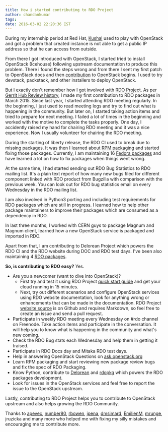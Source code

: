 ```yaml
---
title: How i started contributing to RDO Project
author: chandankumar
tags: 
date: 2016-03-02 22:20:36 IST
---
```


During my internship period at Red Hat, [Kushal](https://kushaldas.in/) used to play with OpenStack and got a problem that created instance is not able to get a public IP address so that he can access from outside.

From there I got introduced with OpenStack, I started tried to install OpenStack (Icehouse) following upstream documentation to produce this problem.
There i found the steps wrong and from there I sent my first patch to OpenStack docs and then [contribution](http://stackalytics.com/report/users/chandankumar-093047) to OpenStack begins.
I used to try devstack, packstack, and other installers to deploy OpenStack.

But I exactly don't remember how I got involved with [RDO Project](https://www.rdoproject.org/). As per [Gerrit Hub Review history](https://review.gerrithub.io/#/q/owner:chkumar246%2540gmail.com+status:merged),
I made my first contribution to RDO packages in March 2015. Since last year, I started attending RDO meeting regularly.
In the beginning, I just used to read meeting logs and try to find out what is happening in the community.
But later on, I started taking action items and tried to prepare for next meeting. 
I failed a lot of times in the beginning and worked with the motive to complete the tasks properly.
One day, I accidently raised my hand for chairing RDO meeting and it was a nice experience.
Now I usually volunteer for chairing the RDO meeting.

During the starting of liberty release, the RDO CI used to break due to missing packages. It was then I learned about [RPM packaging](https://www.rdoproject.org/packaging/rdo-packaging.html) and started fixing those packages. Currently, I am maintaining 16 [Fedora packages](https://admin.fedoraproject.org/pkgdb/packager/chandankumar/) and have learned a lot on how to fix packages when things went wrong.

At the same time, I had started sending out RDO Bug Statistics to RDO mailing list. It's a plain text report of how many new bugs filed for different component linked with RDO product from Bugzilla with comparison with the previous week. You can look out for RDO bug statistics email on every Wednesday in the RDO mailing list.

I am also involved in Python3 porting and including test requirements for RDO packages which are still in progress. I learned how to help other package maintainers to improve their packages which are consumed as a dependency in RDO.

In last three months, I worked with CERN guys to package Magnum and Magnum client, learned how a new OpenStack service is packaged and imported in RDO.

Apart from that, I am contributing to Delorean Project which powers the RDO CI and the RDO website during DOC and RDO test days. I've been also maintaining 4 [RDO packages](https://github.com/redhat-openstack/rdoinfo/blob/master/rdo.yml).

**So, is contributing to RDO easy?**
Yes.

* Are you a newcomer (want to dive into OpenStack)?
    - First try and test it using RDO Project [quick start guide](https://www.rdoproject.org/install/quickstart/) and get your cloud running in 15 minutes.
    - Next, try out different scenarios and configure OpenStack services using RDO website documentation, look for anything wrong or enhancements that can be made in the documentation.
      RDO Project [website source](https://github.com/redhat-openstack/website) is on Github and requires Markdown, so feel free to create an issue and send a pull request.
* Participate in weekly RDO meeting every Wednesday on #rdo channel on Freenode. Take action items and participate in the conversation. It will help you to know what is happening in the community and what's new coming.
* Check the RDO Bug stats each Wednesday and help them in getting it traised.
* Participate in RDO Docs day and Mitaka RDO test days.
* Help in answering OpenStack Questions on [ask.openstack.org](https:ask.openstack.org)
* Learn RPM packaging and start reviewing new package review bugs and fix the spec of RDO Packaging.
* Know Python, contribute to [Delorean](https://github.com/openstack-packages/delorean) and [rdopkg](https://github.com/redhat-openstack/rdopkg) which powers the RDO packages development.
* Look for issues in the OpenStack services and feel free to report the issue to the OpenStack upstream.

Lastly, contributing to RDO Project helps you to contribute to OpenStack upstream and also helps growing the RDO Community.

Thanks to [apevec](https://twitter.com/apevec_), [number80](https://twitter.com/hguemar), [rbowen](https://twitter.com/rbowen), [jpena](https://twitter.com/fj_pena), [dmsimard](https://twitter.com/dmsimard), [EmilienM](https://twitter.com/EmilienMacchi), [mrunge](https://twitter.com/matrunge), jruzicka and many more who helped me with fixing my silly mistakes and encouraging me to contribute more.
